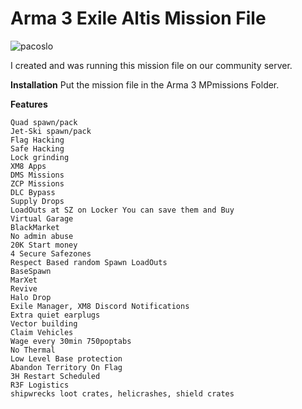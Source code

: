 # Arma 3 Exile Altis Mission File
<p align="left"> <img src="https://komarev.com/ghpvc/?username=pacoslo&label=Profile%20views&color=0e75b6&style=flat" alt="pacoslo" /> </p>
I created and was running this mission file on our community server.

**Installation**
Put the mission file in the Arma 3 MPmissions Folder.

**Features**
```
Quad spawn/pack
Jet-Ski spawn/pack
Flag Hacking
Safe Hacking
Lock grinding
XM8 Apps
DMS Missions
ZCP Missions
DLC Bypass
Supply Drops
LoadOuts at SZ on Locker You can save them and Buy
Virtual Garage
BlackMarket
No admin abuse
20K Start money
4 Secure Safezones
Respect Based random Spawn LoadOuts
BaseSpawn
MarXet
Revive
Halo Drop
Exile Manager, XM8 Discord Notifications
Extra quiet earplugs
Vector building
Claim Vehicles
Wage every 30min 750poptabs
No Thermal
Low Level Base protection
Abandon Territory On Flag
3H Restart Scheduled
R3F Logistics
shipwrecks loot crates, helicrashes, shield crates
